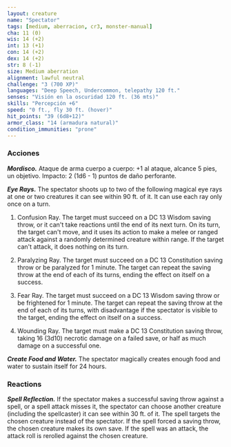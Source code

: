 ```yaml
---
layout: creature
name: "Spectator"
tags: [medium, aberracion, cr3, monster-manual]
cha: 11 (0)
wis: 14 (+2)
int: 13 (+1)
con: 14 (+2)
dex: 14 (+2)
str: 8 (-1)
size: Medium aberration
alignment: lawful neutral
challenge: "3 (700 XP)"
languages: "Deep Speech, Undercommon, telepathy 120 ft."
senses: "Visión en la oscuridad 120 ft. (36 mts)"
skills: "Percepción +6"
speed: "0 ft., fly 30 ft. (hover)"
hit_points: "39 (6d8+12)"
armor_class: "14 (armadura natural)"
condition_immunities: "prone"
---
```


### Acciones

***Mordisco.*** Ataque de arma cuerpo a cuerpo: +1 al ataque, alcance 5 pies, un objetivo. Impacto: 2 (1d6 - 1) puntos de daño perforante.

***Eye Rays.*** The spectator shoots up to two of the following magical eye rays at one or two creatures it can see within 90 ft. of it. It can use each ray only once on a turn.

1. Confusion Ray. The target must succeed on a DC 13 Wisdom saving throw, or it can't take reactions until the end of its next turn. On its turn, the target can't move, and it uses its action to make a melee or ranged attack against a randomly determined creature within range. If the target can't attack, it does nothing on its turn.

2. Paralyzing Ray. The target must succeed on a DC 13 Constitution saving throw or be paralyzed for 1 minute. The target can repeat the saving throw at the end of each of its turns, ending the effect on itself on a success.

3. Fear Ray. The target must succeed on a DC 13 Wisdom saving throw or be frightened for 1 minute. The target can repeat the saving throw at the end of each of its turns, with disadvantage if the spectator is visible to the target, ending the effect on itself on a success.

4. Wounding Ray. The target must make a DC 13 Constitution saving throw, taking 16 (3d10) necrotic damage on a failed save, or half as much damage on a successful one.

***Create Food and Water.*** The spectator magically creates enough food and water to sustain itself for 24 hours.

### Reactions

***Spell Reflection.*** If the spectator makes a successful saving throw against a spell, or a spell attack misses it, the spectator can choose another creature (including the spellcaster) it can see within 30 ft. of it. The spell targets the chosen creature instead of the spectator. If the spell forced a saving throw, the chosen creature makes its own save. If the spell was an attack, the attack roll is rerolled against the chosen creature.